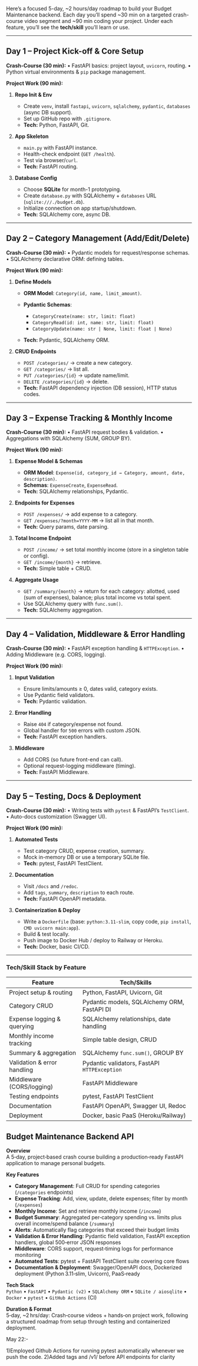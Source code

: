 Here’s a focused 5-day, \~2 hours/day roadmap to build your Budget Maintenance backend. Each day you’ll spend \~30 min on a targeted crash-course video segment and \~90 min coding your project. Under each feature, you’ll see the **tech/skill** you’ll learn or use.

---

## Day 1 – Project Kick-off & Core Setup

**Crash-Course (30 min):**
• FastAPI basics: project layout, `uvicorn`, routing.
• Python virtual environments & `pip` package management.

**Project Work (90 min):**

1. **Repo Init & Env**

   * Create `venv`, install `fastapi`, `uvicorn`, `sqlalchemy`, `pydantic`, `databases` (async DB support).
   * Set up GitHub repo with `.gitignore`.
   * **Tech:** Python, FastAPI, Git.

2. **App Skeleton**

   * `main.py` with FastAPI instance.
   * Health-check endpoint (`GET /health`).
   * Test via browser/`curl`.
   * **Tech:** FastAPI routing.

3. **Database Config**

   * Choose **SQLite** for month-1 prototyping.
   * Create `database.py` with SQLAlchemy + `databases` URL (`sqlite:///./budget.db`).
   * Initialize connection on app startup/shutdown.
   * **Tech:** SQLAlchemy core, async DB.

---

## Day 2 – Category Management (Add/Edit/Delete)

**Crash-Course (30 min):**
• Pydantic models for request/response schemas.
• SQLAlchemy declarative ORM: defining tables.

**Project Work (90 min):**

1. **Define Models**

   * **ORM Model**: `Category(id, name, limit_amount)`.
   * **Pydantic Schemas**:

     * `CategoryCreate(name: str, limit: float)`
     * `CategoryRead(id: int, name: str, limit: float)`
     * `CategoryUpdate(name: str | None, limit: float | None)`
   * **Tech:** Pydantic, SQLAlchemy ORM.

2. **CRUD Endpoints**

   * `POST /categories/` → create a new category.
   * `GET /categories/` → list all.
   * `PUT /categories/{id}` → update name/limit.
   * `DELETE /categories/{id}` → delete.
   * **Tech:** FastAPI dependency injection (DB session), HTTP status codes.

---

## Day 3 – Expense Tracking & Monthly Income

**Crash-Course (30 min):**
• FastAPI request bodies & validation.
• Aggregations with SQLAlchemy (SUM, GROUP BY).

**Project Work (90 min):**

1. **Expense Model & Schemas**

   * **ORM Model**: `Expense(id, category_id → Category, amount, date, description)`.
   * **Schemas**: `ExpenseCreate`, `ExpenseRead`.
   * **Tech:** SQLAlchemy relationships, Pydantic.

2. **Endpoints for Expenses**

   * `POST /expenses/` → add expense to a category.
   * `GET /expenses/?month=YYYY-MM` → list all in that month.
   * **Tech:** Query params, date parsing.

3. **Total Income Endpoint**

   * `POST /income/` → set total monthly income (store in a singleton table or config).
   * `GET /income/{month}` → retrieve.
   * **Tech:** Simple table + CRUD.

4. **Aggregate Usage**

   * `GET /summary/{month}` → return for each category: allotted, used (sum of expenses), balance; plus total income vs total spent.
   * Use SQLAlchemy query with `func.sum()`.
   * **Tech:** SQLAlchemy aggregation.

---

## Day 4 – Validation, Middleware & Error Handling

**Crash-Course (30 min):**
• FastAPI exception handling & `HTTPException`.
• Adding Middleware (e.g. CORS, logging).

**Project Work (90 min):**

1. **Input Validation**

   * Ensure limits/amounts ≥ 0, dates valid, category exists.
   * Use Pydantic field validators.
   * **Tech:** Pydantic validation.

2. **Error Handling**

   * Raise `404` if category/expense not found.
   * Global handler for `500` errors with custom JSON.
   * **Tech:** FastAPI exception handlers.

3. **Middleware**

   * Add CORS (so future front-end can call).
   * Optional request-logging middleware (timing).
   * **Tech:** FastAPI Middleware.

---

## Day 5 – Testing, Docs & Deployment

**Crash-Course (30 min):**
• Writing tests with `pytest` & FastAPI’s `TestClient`.
• Auto-docs customization (Swagger UI).

**Project Work (90 min):**

1. **Automated Tests**

   * Test category CRUD, expense creation, summary.
   * Mock in-memory DB or use a temporary SQLite file.
   * **Tech:** pytest, FastAPI TestClient.

2. **Documentation**

   * Visit `/docs` and `/redoc`.
   * Add `tags`, `summary`, `description` to each route.
   * **Tech:** FastAPI OpenAPI metadata.

3. **Containerization & Deploy**

   * Write a `Dockerfile` (base: `python:3.11-slim`, copy code, `pip install`, `CMD uvicorn main:app`).
   * Build & test locally.
   * Push image to Docker Hub / deploy to Railway or Heroku.
   * **Tech:** Docker, basic CI/CD.

---

### Tech/Skill Stack by Feature

| Feature                     | Tech/Skills                                  |
| --------------------------- | -------------------------------------------- |
| Project setup & routing     | Python, FastAPI, Uvicorn, Git                |
| Category CRUD               | Pydantic models, SQLAlchemy ORM, FastAPI DI  |
| Expense logging & querying  | SQLAlchemy relationships, date handling      |
| Monthly income tracking     | Simple table design, CRUD                    |
| Summary & aggregation       | SQLAlchemy `func.sum()`, GROUP BY            |
| Validation & error handling | Pydantic validators, FastAPI `HTTPException` |
| Middleware (CORS/logging)   | FastAPI Middleware                           |
| Testing endpoints           | pytest, FastAPI TestClient                   |
| Documentation               | FastAPI OpenAPI, Swagger UI, Redoc           |
| Deployment                  | Docker, basic PaaS (Heroku/Railway)          |

## Budget Maintenance Backend API

**Overview**  
A 5‑day, project‑based crash course building a production‑ready FastAPI application to manage personal budgets.

**Key Features**  
- **Category Management**: Full CRUD for spending categories (`/categories` endpoints)  
- **Expense Tracking**: Add, view, update, delete expenses; filter by month (`/expenses`)  
- **Monthly Income**: Set and retrieve monthly income (`/income`)  
- **Budget Summary**: Aggregated per‑category spending vs. limits plus overall income/spend balance (`/summary`)  
- **Alerts**: Automatically flag categories that exceed their budget limits  
- **Validation & Error Handling**: Pydantic field validation, FastAPI exception handlers, global 500‑error JSON responses  
- **Middleware**: CORS support, request‑timing logs for performance monitoring  
- **Automated Tests**: pytest + FastAPI TestClient suite covering core flows  
- **Documentation & Deployment**: Swagger/OpenAPI docs, Dockerized deployment (Python 3.11‑slim, Uvicorn), PaaS‑ready

**Tech Stack**  
`Python` • `FastAPI` • `Pydantic (v2)` • `SQLAlchemy ORM` • `SQLite / aiosqlite` • `Docker` • `pytest` • `GitHub Actions` (CI)

**Duration & Format**  
5‑day, ~2 hrs/day: Crash‑course videos + hands‑on project work, following a structured roadmap from setup through testing and containerized deployment.


May 22:- 

1)Employed Github Actions for running pytest automatically whenever we push the code.
2)Added tags and /v1/ before API endpoints for clarity
